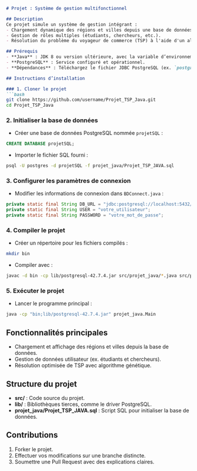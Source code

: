 ```markdown
# Projet : Système de gestion multifonctionnel

## Description
Ce projet simule un système de gestion intégrant :
- Chargement dynamique des régions et villes depuis une base de données PostgreSQL.
- Gestion de rôles multiples (étudiants, chercheurs, etc.).
- Résolution du problème du voyageur de commerce (TSP) à l'aide d'un algorithme génétique.

## Prérequis
- **Java** : JDK 8 ou version ultérieure, avec la variable d’environnement `JAVA_HOME` configurée.
- **PostgreSQL** : Service configuré et opérationnel.
- **Dépendances** : Téléchargez le fichier JDBC PostgreSQL (ex. `postgresql-42.7.4.jar`).

## Instructions d’installation

### 1. Cloner le projet
```bash
git clone https://github.com/username/Projet_TSP_Java.git
cd Projet_TSP_Java
```

### 2. Initialiser la base de données
- Créer une base de données PostgreSQL nommée `projetSQL` :
```sql
CREATE DATABASE projetSQL;
```
- Importer le fichier SQL fourni :
```bash
psql -U postgres -d projetSQL -f projet_java/Projet_TSP_JAVA.sql
```

### 3. Configurer les paramètres de connexion
- Modifier les informations de connexion dans `BDConnect.java` :
```java
private static final String DB_URL = "jdbc:postgresql://localhost:5432/projetSQL";
private static final String USER = "votre_utilisateur";
private static final String PASSWORD = "votre_mot_de_passe";
```

### 4. Compiler le projet
- Créer un répertoire pour les fichiers compilés :
```bash
mkdir bin
```
- Compiler avec :
```bash
javac -d bin -cp lib/postgresql-42.7.4.jar src/projet_java/*.java src/projet_java/Algo/*.java src/projet_java/Geographie/*.java src/projet_java/Personne/*.java
```

### 5. Exécuter le projet
- Lancer le programme principal :
```bash
java -cp "bin;lib/postgresql-42.7.4.jar" projet_java.Main
```

## Fonctionnalités principales
- Chargement et affichage des régions et villes depuis la base de données.
- Gestion de données utilisateur (ex. étudiants et chercheurs).
- Résolution optimisée de TSP avec algorithme génétique.

## Structure du projet
- **src/** : Code source du projet.
- **lib/** : Bibliothèques tierces, comme le driver PostgreSQL.
- **projet_java/Projet_TSP_JAVA.sql** : Script SQL pour initialiser la base de données.

## Contributions
1. Forker le projet.
2. Effectuer vos modifications sur une branche distincte.
3. Soumettre une Pull Request avec des explications claires.

